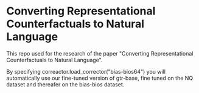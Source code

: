 # Converting Representational Counterfactuals to Natural Language

This repo used for the research of the paper "Converting Representational Counterfactuals to Natural Language".


By specifying correactor.load_corrector("bias-bios64") you will automatically use our fine-tuned version of gtr-base,
fine tuned on the NQ dataset and thereafer on the bias-bios dataset.


